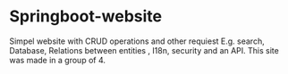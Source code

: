 # Springboot-website
 Simpel website with CRUD operations and other requiest E.g. search, Database, Relations between entities , I18n, security and an API.
 This site was made in a group of 4.
